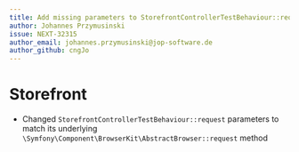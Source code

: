 ```yaml
---
title: Add missing parameters to StorefrontControllerTestBehaviour::request
author: Johannes Przymusinski
issue: NEXT-32315
author_email: johannes.przymusinski@jop-software.de
author_github: cngJo
---
```

# Storefront
* Changed `StorefrontControllerTestBehaviour::request` parameters to match its underlying `\Symfony\Component\BrowserKit\AbstractBrowser::request` method
